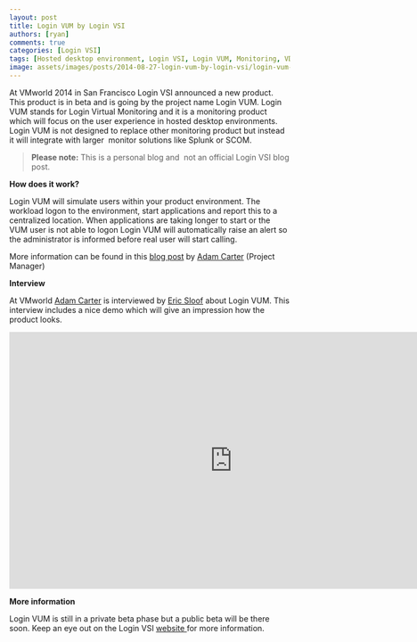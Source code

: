 ```yaml
---
layout: post
title: Login VUM by Login VSI
authors: [ryan]
comments: true
categories: [Login VSI]
tags: [Hosted desktop environment, Login VSI, Login VUM, Monitoring, VDI]
image: assets/images/posts/2014-08-27-login-vum-by-login-vsi/login-vum-by-login-vsi-feature-image.png
---
```

At VMworld 2014 in San Francisco Login VSI announced a new product. This product is in beta and is going by the project name Login VUM. Login VUM stands for Login Virtual Monitoring and it is a monitoring product which will focus on the user experience in hosted desktop environments. Login VUM is not designed to replace other monitoring product but instead it will integrate with larger  monitor solutions like Splunk or SCOM.
<blockquote><strong>Please note:</strong> This is a personal blog and  not an official Login VSI blog post.</blockquote>
<strong>How does it work?</strong>

Login VUM will simulate users within your product environment. The workload logon to the environment, start applications and report this to a centralized location. When applications are taking longer to start or the VUM user is not able to logon Login VUM will automatically raise an alert so the administrator is informed before real user will start calling.

More information can be found in this <a href="http://www.loginvsi.com/blog/290-introducing-login-vum-beta" target="_blank">blog post</a> by <a href="https://twitter.com/adambomb00" target="_blank">Adam Carter</a> (Project Manager)

<strong>Interview</strong>

At VMworld <a href="https://twitter.com/adambomb00" target="_blank">Adam Carter</a> is interviewed by <a href="https://twitter.com/esloof" target="_blank">Eric Sloof</a> about Login VUM. This interview includes a nice demo which will give an impression how the product looks.

<iframe width="800" height="461" src="https://www.youtube.com/embed/h5wh6WkEF4g" frameborder="0" allow="accelerometer; autoplay; encrypted-media; gyroscope; picture-in-picture" allowfullscreen></iframe>

<strong>More information</strong>

Login VUM is still in a private beta phase but a public beta will be there soon. Keep an eye out on the Login VSI <a href="http://www.loginvsi.com" target="_blank">website </a>for more information.